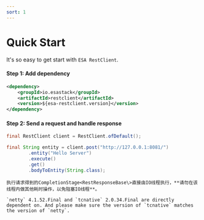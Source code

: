 ```yaml
---
sort: 1
---
```


# Quick Start
It's so easy to get start with `ESA RestClient`.

#### Step 1: Add dependency
```xml
<dependency>
    <groupId>io.esastack</groupId>
    <artifactId>restclient</artifactId>
    <version>${esa-restclient.version}</version>
</dependency>
```

#### Step 2: Send a request and handle response
```java
final RestClient client = RestClient.ofDefault();

final String entity = client.post("http://127.0.0.1:8081/")
        .entity("Hello Server")
        .execute()
        .get()
        .bodyToEntity(String.class);

```

```note
执行请求得到的CompletionStage<RestResponseBase\>直接由IO线程执行，**请勿在该线程内做其他耗时操作，以免阻塞IO线程**。
```
```note
`netty` 4.1.52.Final and `tcnative` 2.0.34.Final are directly dependent on. And please make sure the version of `tcnative` matches the version of `netty`.
```